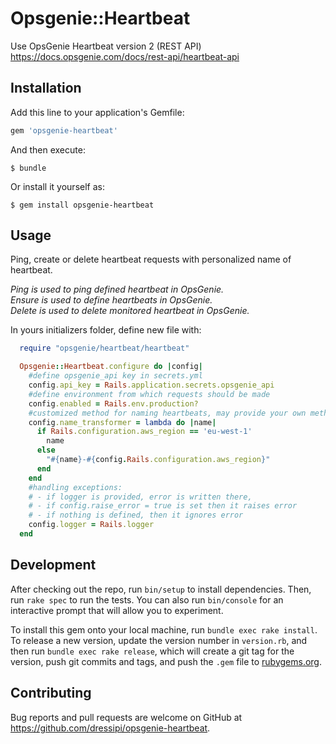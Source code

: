# Opsgenie::Heartbeat

Use OpsGenie Heartbeat version 2 (REST API) https://docs.opsgenie.com/docs/rest-api/heartbeat-api

## Installation

Add this line to your application's Gemfile:

```ruby
gem 'opsgenie-heartbeat'
```

And then execute:

    $ bundle

Or install it yourself as:

    $ gem install opsgenie-heartbeat

## Usage

Ping, create or delete heartbeat requests with personalized name of heartbeat.

  *Ping is used to ping defined heartbeat in OpsGenie.* <br />
  *Ensure is used to define heartbeats in OpsGenie.* <br />
  *Delete is used to delete monitored heartbeat in OpsGenie.*<br />


In yours initializers folder, define new file with:
```ruby
  require "opsgenie/heartbeat/heartbeat"

  Opsgenie::Heartbeat.configure do |config|
    #define opsgenie_api key in secrets.yml
    config.api_key = Rails.application.secrets.opsgenie_api
    #define environment from which requests should be made
    config.enabled = Rails.env.production?
    #customized method for naming heartbeats, may provide your own method
    config.name_transformer = lambda do |name|
      if Rails.configuration.aws_region == 'eu-west-1'
        name
      else
        "#{name}-#{config.Rails.configuration.aws_region}"
      end
    end
    #handling exceptions:
    # - if logger is provided, error is written there,
    # - if config.raise_error = true is set then it raises error
    # - if nothing is defined, then it ignores error
    config.logger = Rails.logger
  end
  ```

## Development

After checking out the repo, run `bin/setup` to install dependencies. Then, run `rake spec` to run the tests. You can also run `bin/console` for an interactive prompt that will allow you to experiment.

To install this gem onto your local machine, run `bundle exec rake install`. To release a new version, update the version number in `version.rb`, and then run `bundle exec rake release`, which will create a git tag for the version, push git commits and tags, and push the `.gem` file to [rubygems.org](https://rubygems.org).

## Contributing

Bug reports and pull requests are welcome on GitHub at https://github.com/dressipi/opsgenie-heartbeat.
